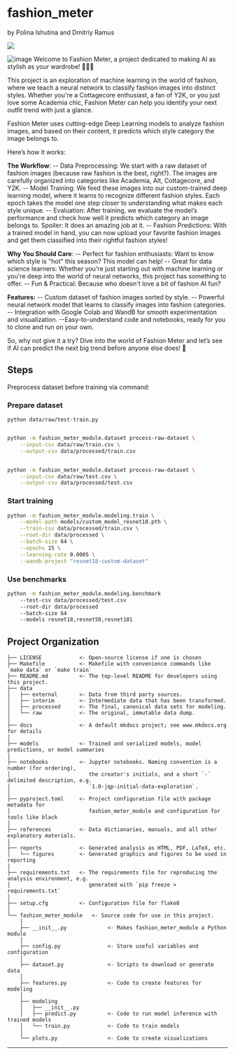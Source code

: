 # fashion_meter

by Polina Ishutina and Dmitriy Ramus

<a target="_blank" href="https://cookiecutter-data-science.drivendata.org/">
    <img src="https://img.shields.io/badge/CCDS-Project%20template-328F97?logo=cookiecutter" />
</a>

![image](https://github.com/user-attachments/assets/92579023-d94a-4679-b9ef-b08bd9d40339)
Welcome to Fashion Meter, a project dedicated to making AI as stylish as your wardrobe! 👗👚👠

This project is an exploration of machine learning in the world of fashion, where we teach a neural network to classify fashion images into distinct styles. Whether you're a Cottagecore enthusiast, a fan of Y2K, or you just love some Academia chic, Fashion Meter can help you identify your next outfit trend with just a glance.

Fashion Meter uses cutting-edge Deep Learning models to analyze fashion images, and based on their content, it predicts which style category the image belongs to.

Here’s how it works:

**The Workflow**:
-- Data Preprocessing: We start with a raw dataset of fashion images (because raw fashion is the best, right?). The images are carefully organized into categories like Academia, Alt, Cottagecore, and Y2K.
-- Model Training: We feed these images into our custom-trained deep learning model, where it learns to recognize different fashion styles. Each epoch takes the model one step closer to understanding what makes each style unique.
-- Evaluation: After training, we evaluate the model’s performance and check how well it predicts which category an image belongs to. Spoiler: It does an amazing job at it.
-- Fashion Predictions: With a trained model in hand, you can now upload your favorite fashion images and get them classified into their rightful fashion styles!

**Why You Should Care**:
-- Perfect for fashion enthusiasts: Want to know which style is "hot" this season? This model can help!
-- Great for data science learners: Whether you're just starting out with machine learning or you're deep into the world of neural networks, this project has something to offer.
-- Fun & Practical: Because who doesn't love a bit of fashion AI fun?

**Features:**
-- Custom dataset of fashion images sorted by style.
-- Powerful neural network model that learns to classify images into fashion categories.
-- Integration with Google Colab and WandB for smooth experimentation and visualization.
--Easy-to-understand code and notebooks, ready for you to clone and run on your own.


So, why not give it a try? Dive into the world of Fashion Meter and let’s see if AI can predict the next big trend before anyone else does! 🚀

## Steps

Preprocess dataset before training via command:

### Prepare dataset

```shell
python data/raw/test-train.py
```

```sh

python -m fashion_meter_module.dataset process-raw-dataset \
    --input-csv data/raw/train.csv \
    --output-csv data/processed/train.csv
```
```sh

python -m fashion_meter_module.dataset process-raw-dataset \
    --input-csv data/raw/test.csv \
    --output-csv data/processed/test.csv
```

### Start training

```sh
python -m fashion_meter_module.modeling.train \
    --model-path models/custom_model_resnet18.pth \
    --train-csv data/processed/train.csv \
    --root-dir data/processed \
    --batch-size 64 \
    --epochs 15 \
    --learning-rate 0.0005 \
    --wandb-project "resnet18-custom-dataset"
```

### Use benchmarks

```sh
python -m fashion_meter_module.modeling.benchmark 
    --test-csv data/processed/test.csv 
    --root-dir data/processed 
    --batch-size 64 
    --models resnet18,resnet50,resnet101
```

## Project Organization

```
├── LICENSE            <- Open-source license if one is chosen
├── Makefile           <- Makefile with convenience commands like `make data` or `make train`
├── README.md          <- The top-level README for developers using this project.
├── data
│   ├── external       <- Data from third party sources.
│   ├── interim        <- Intermediate data that has been transformed.
│   ├── processed      <- The final, canonical data sets for modeling.
│   └── raw            <- The original, immutable data dump.
│
├── docs               <- A default mkdocs project; see www.mkdocs.org for details
│
├── models             <- Trained and serialized models, model predictions, or model summaries
│
├── notebooks          <- Jupyter notebooks. Naming convention is a number (for ordering),
│                         the creator's initials, and a short `-` delimited description, e.g.
│                         `1.0-jqp-initial-data-exploration`.
│
├── pyproject.toml     <- Project configuration file with package metadata for 
│                         fashion_meter_module and configuration for tools like black
│
├── references         <- Data dictionaries, manuals, and all other explanatory materials.
│
├── reports            <- Generated analysis as HTML, PDF, LaTeX, etc.
│   └── figures        <- Generated graphics and figures to be used in reporting
│
├── requirements.txt   <- The requirements file for reproducing the analysis environment, e.g.
│                         generated with `pip freeze > requirements.txt`
│
├── setup.cfg          <- Configuration file for flake8
│
└── fashion_meter_module   <- Source code for use in this project.
    │
    ├── __init__.py             <- Makes fashion_meter_module a Python module
    │
    ├── config.py               <- Store useful variables and configuration
    │
    ├── dataset.py              <- Scripts to download or generate data
    │
    ├── features.py             <- Code to create features for modeling
    │
    ├── modeling                
    │   ├── __init__.py 
    │   ├── predict.py          <- Code to run model inference with trained models          
    │   └── train.py            <- Code to train models
    │
    └── plots.py                <- Code to create visualizations
```

--------

